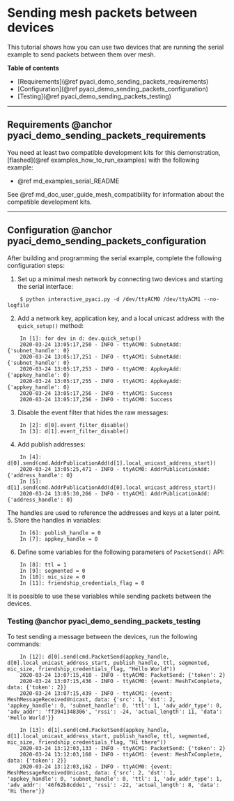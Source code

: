 # Sending mesh packets between devices

This tutorial shows how you can use two devices that are running the serial example
to send packets between them over mesh.

**Table of contents**
- [Requirements](@ref pyaci_demo_sending_packets_requirements)
- [Configuration](@ref pyaci_demo_sending_packets_configuration)
- [Testing](@ref pyaci_demo_sending_packets_testing)


---

## Requirements @anchor pyaci_demo_sending_packets_requirements

You need at least two compatible development kits for this demonstration,
[flashed](@ref examples_how_to_run_examples) with the following example:
- @ref md_examples_serial_README

See @ref md_doc_user_guide_mesh_compatibility for information about the compatible development kits.

---

## Configuration @anchor pyaci_demo_sending_packets_configuration

After building and programming the serial example, complete the following configuration steps:
1. Set up a minimal mesh network by connecting two devices and starting the serial interface:
```
    $ python interactive_pyaci.py -d /dev/ttyACM0 /dev/ttyACM1 --no-logfile
```
2. Add a network key, application key, and a local unicast address with the
`quick_setup()` method:
```
    In [1]: for dev in d: dev.quick_setup()
    2020-03-24 13:05:17,250 - INFO - ttyACM0: SubnetAdd: {'subnet_handle': 0}
    2020-03-24 13:05:17,251 - INFO - ttyACM1: SubnetAdd: {'subnet_handle': 0}
    2020-03-24 13:05:17,253 - INFO - ttyACM0: AppkeyAdd: {'appkey_handle': 0}
    2020-03-24 13:05:17,255 - INFO - ttyACM1: AppkeyAdd: {'appkey_handle': 0}
    2020-03-24 13:05:17,256 - INFO - ttyACM1: Success
    2020-03-24 13:05:17,256 - INFO - ttyACM0: Success
```
3. Disable the event filter that hides the raw messages:
```
    In [2]: d[0].event_filter_disable()
    In [3]: d[1].event_filter_disable()
```
4. Add publish addresses:
```
    In [4]: d[0].send(cmd.AddrPublicationAdd(d[1].local_unicast_address_start))
    2020-03-24 13:05:25,471 - INFO - ttyACM0: AddrPublicationAdd: {'address_handle': 0}
    In [5]: d[1].send(cmd.AddrPublicationAdd(d[0].local_unicast_address_start))
    2020-03-24 13:05:30,266 - INFO - ttyACM1: AddrPublicationAdd: {'address_handle': 0}  
```
The handles are used to reference the addresses and keys at a later point.
5. Store the handles in variables:
```
    In [6]: publish_handle = 0
    In [7]: appkey_handle = 0
```
6. Define some variables for the following parameters of `PacketSend()` API:
```
    In [8]: ttl = 1
    In [9]: segmented = 0
    In [10]: mic_size = 0
    In [11]: friendship_credentials_flag = 0
```
It is possible to use these variables while sending packets between the devices.


### Testing @anchor pyaci_demo_sending_packets_testing

To test sending a message between the devices, run the following commands:
```
    In [12]: d[0].send(cmd.PacketSend(appkey_handle, d[0].local_unicast_address_start, publish_handle, ttl, segmented, mic_size, friendship_credentials_flag, "Hello World"))
    2020-03-24 13:07:15,410 - INFO - ttyACM0: PacketSend: {'token': 2}
    2020-03-24 13:07:15,436 - INFO - ttyACM0: {event: MeshTxComplete, data: {'token': 2}}
    2020-03-24 13:07:15,439 - INFO - ttyACM1: {event: MeshMessageReceivedUnicast, data: {'src': 1, 'dst': 2, 'appkey_handle': 0, 'subnet_handle': 0, 'ttl': 1, 'adv_addr_type': 0, 'adv_addr': 'ff3941348306', 'rssi': -24, 'actual_length': 11, 'data': 'Hello World'}}

    In [13]: d[1].send(cmd.PacketSend(appkey_handle, d[1].local_unicast_address_start, publish_handle, ttl, segmented, mic_size, friendship_credentials_flag, "Hi there"))
    2020-03-24 13:12:03,133 - INFO - ttyACM1: PacketSend: {'token': 2}
    2020-03-24 13:12:03,160 - INFO - ttyACM1: {event: MeshTxComplete, data: {'token': 2}}
    2020-03-24 13:12:03,162 - INFO - ttyACM0: {event: MeshMessageReceivedUnicast, data: {'src': 2, 'dst': 1, 'appkey_handle': 0, 'subnet_handle': 0, 'ttl': 1, 'adv_addr_type': 1, 'adv_addr': '46f62b8cdde1', 'rssi': -22, 'actual_length': 8, 'data': 'Hi there'}}
```
